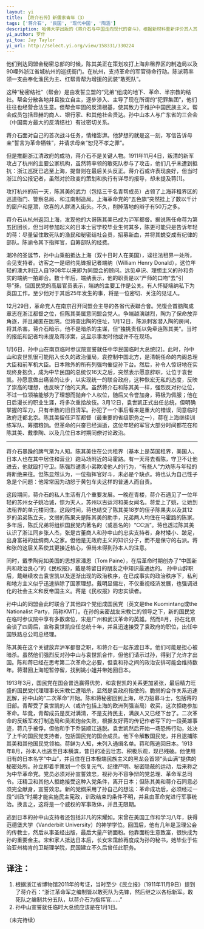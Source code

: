 ```yaml
---
layout: yi
title: 【蒋介石传】新儒家青年（3）
tags: ['蒋介石', '民国', '现代中国', '陶涵']
description: 哈佛大学出版的《蒋介石与中国走向现代的奋斗》，根据新材料重新评价其人其事。
yi_author: 罗什
yi_toa: Jay Taylor
yi_url: http://select.yi.org/view/158331/330224
---
```


他们到达同盟会秘密总部的时候，陈其美正在策划攻打上海非租界区的制造局以及90哩外浙江省城杭州的巡抚衙门。在杭州，支持革命的军官待命行动。陈派蒋率领一支由奉化渔民为主、红帮青帮为增援的武装“敢死队”。

这种“秘密结社”（帮会）是由发誓立盟的“兄弟”组成的地下、革命、半宗教的结社。帮会分散各地并且独立自主，逐步涉入、主导了现在所谓的“犯罪集团”，他们往往也经营合法生意。但帮会牢固的反清根基，使其致力于维护中国民族主义。帮会成员包括显赫的商人、银行家、和其他社会贤达。孙中山本人与广东省的三合会（中国南方最大的反清结社）有过密切关系。

蒋介石面对自己的首次战斗任务，情绪澎湃。他梦想的就是这一刻，写信告诉母亲“誓言为革命牺牲”，并请求母亲“恕兒不孝之罪”。

但是推翻浙江清政府的成功，蒋介石不是关键人物。1911年11月4日，叛清的新军攻占了杭州的主要公家机构，虽然蒋率领的敢死队参与了攻击，他们几乎未遭到抵抗：浙江巡抚已逃至上海，提督则在最后关头反正。蒋介石或许表现良好，但当时浙江的公报记者，虽然对於政变的策划和执行有详尽的报导，却未提及蒋[1]。

攻打杭州的前一天，陈其美的武力（包括三千名青帮成员）占领了上海非租界区的巡道衙门、警察总局、和江南制造局。上海革命党的“五色旗”突然挂上了数以千计的窗户和屋顶，欣喜的人群涌入街头。不久，削掉落地的辫子有50万之多。

蒋介石从杭州返回上海，发现他的大哥陈其美已成为沪军都督。据说陈任命蒋为第五团团长，但当时参加起义的日本士官学校毕业生何其多，陈更可能只是告诉年轻的蒋：尽量留住敢死队的渔民和秘密结社会员，招募新血，并将其蜕变成有纪律的部队。陈谕令其下指挥官，自筹部队的经费。

潮冷的圣诞节，孙中山乘船抵达上海（双十日时人在美国），迳往法租界一处所，会见支持者。访客之一是纽约先锋报记者端纳（William Henry Donald），这位年轻的澳大利亚人自1908年以来即为同盟会的顾问。远见卓识、理想主义的孙和务实的端纳一拍即合。数十年后，端纳表示，他的职责是以“严师的口吻”去“引导”孫，但国民党的高层官员表示，端纳的主要工作是公关。有人怀疑端纳私下为英国工作。至少他对于其后25年发生的事，将是一位密切、关注的见证人。

12月29日，革命党人在南京召开同盟会主导的各省代表聯合會。光復会首脑陶成章志在浙江都督之位，但陈其美属意同盟会党人。争端越演越烈，陶为了保命放弃角逐，并且藏匿在医院。但蒋查出陶的住址，1月12日，陈派刺客潜入陶的房间，将其杀害。蒋介石暗示，他不是暗杀的主谋，但“独挑责任以免牵连陈其美”。当时的报纸和記者均未提及蒋涉案，这显示事发时他或许不在现场。

1月6日，孙中山在南京临时参议院宣誓就任中华民国临时大总统[2]。此时，孙中山和袁世凯很可能陷入长久的政治僵局，袁控制中国北方，是清朝任命的内阁总理大臣和前军机大臣。日本除外的所有列强均催促孙下台。然后，孙令人惊讶地在实现终身抱负，成为中华民国的总统仅16天之后，突然表示愿意辞职，让位于袁世凯。孙愿意做出痛苦的让步，以实现统一的联合政府，这种恢宏无私的态度，反映了崇高的理想，也反映了他的天真。虽然蒋介石和陈其美一样，强烈反对孙让位，不过一位领袖能够为了理想而抛弃个人权位，随后又令誉加身，蒋极为佩服；他在日后漫长的职业生涯，将多次重拾故伎。3月12日，袁世凯正式出任总统，但明确掌握的军力，只有半数的旧日清军。孙犯了一个事后看来是重大的错误，同意临时政府迁都北京。陈其美留任沪军都督（最重要的省级职务之一），蒋在上海继续训练军队、筹措粮饷。但革命的兴奋已经消逝，这位年轻的军官大部分时间都花在和陈其美、戴季陶、以及几位日本时期同僚讨论政治。
***

蒋介石暴躁的脾气渐为人知。陈其美住在公共租界（基本上是英国租界，美国人、日本人也在其中居住和营业）跑马场附近的马霍路。有一天蒋去看陈，守卫不让他进去，他就殴打守卫。陈强烈谴责小弟欺凌他人的行为，“有些人”力劝陈与年轻的蒋断绝来往。但陈显然认为，一位指挥官好斗，未必是个缺点。蒋也认为自己性子急是个问题：他常常因为动怒于黄包车夫这样的普通人而自责。

这段期间，蒋介石的私人生活有几个重要发展。一晚在青楼，蒋介石遇见了一位年轻的苏州女子姚冶诚，惊为天人，苏州以古运河和美女闻名。蒋爱上了姚，让她到法租界的单元楼同住。这段时间，蒋也结交了陈其美18岁的侄子陈果夫以及其12岁的弟弟陈立夫，文弱的陈果夫是陈其美的助手，兄弟两人均住在马霍路的陈家。多年后，陈氏兄弟将组织国民党内著名的（或恶名的）“CC派”。蒋也透过陈其美认识了浙江同乡张人杰，张是古董商人和孙中山的忠实支持者，身材矮小、跛足，出身富裕的丝绸商人之家。但他是无政府主义的知识分子，而不是保守的右派。蒋和张的这层关系使其更接近核心，但尚未得到孙本人的注意。

同时，戴季陶宛如美国的思想家潘恩（Tom Paine），在后革命时期创办了“中国新共和政治良心”的《民权报》，戴是蒋留日的朋友之中知识最通达的。 孙中山辞职后，戴继续攻击袁世凯以及逐渐出现的政治秩序，在已成事实的政治秩序下，私利和地方主义似乎迅速排除了国家理想。戴明显偏左，不仅重视经济发展，也强调进化的社会主义和反帝国主义。蒋是《民权报》的忠实读者。

孙中山的同盟会此时联合了其他四个党组成国民党（英文是the Kuomintang或the Nationalist Party，简称KMT）。在孙的亲密战友宋教仁的领导之下，新的国民党在临时参议院中享有多数席位，宋是广州和武汉革命的英雄。然而8月，孙在北京会谈了四周后，宣称袁世凯应任总统十年，并且迅速接受了袁政府的职位，出任中国铁路总公司总经理。

陈其美在这个关键放弃沪军都督之职，和蒋介石一起东渡日本。他们可能是担心被暗杀。虽然他们强烈反对孙中山与袁世凯合作，但他们请示过孙，得到了允许才出国。陈和蒋已经在思考第二次革命之必要，但袁和孙之间的政治安排可能会维持数年。蒋潜回上海短暂停留，找到姚小姐并带她回日本。

1913年3月，国民党在国会普选赢得优势，和袁世凯的关系更加紧张，最后精力旺盛的国民党代理理事长宋教仁遭暗杀，显然是袁政府指使的。脆弱的合作关系迅速瓦解，孙中山的“二次革命”开始。陈和蒋秘密回到上海，尽力招募斗士，包括蒋的旧部。青帮受了袁世凯的人（或许包括上海的欧洲列强当局）收买，这次拒绝参加革命。毕竟，青帮成员是反对满清，不是支持民主，满族人又已经下台了。二次革命的反叛军攻打制造局和吴淞炮台失败，根据友好蒋的传记作者写下的一段英雄事迹，蒋几乎被俘，但他和手下乔装顺江逃脱。袁世凯然后开始一场恐怖行动，处决了上千的国民党支持者，包括国民党的国会成员。他下令解散国民党，并且逮捕陈其美和其他国民党领袖。蒋鲜为人知，未列入通缉名单。蒋和陈逃回日本。1913年8月，孙本人也逃至日本横滨，昔日的凌云壮志、积极乐观，现已残破。他使用旧有的日本名字“中山”，并且住在日本极端民族主义的黑龙会首领“头山满”提供的秘密处所。孙立即着手策划一个恢复元气、纪律严明、秘密隐蔽的运动，后来称之为中华革命党。党员必须对孙宣誓效忠，视孙为不容争辩的党总理、革命军总司令。汪精卫和其他人拒绝接受这种入党条件，离开日本；但陈其美和蒋介石同意必须完全献身，宣誓效忠。新的党纲采用了孙自己的想法：革命成功后，必须经过一段“训政”时期才能实施民主宪政，训政结束的条件不明，并且由革命党进行军事统治。换言之，这将是一个威权的军事政体，并且无限期。

逃到日本的孙中山支持者还包括非凡的宋耀如。宋曾在美国工作和学习八年，获得范德堡大学（Vanderbilt University）的神学学位。回国后，他有几年是卫理公会的传教士，然后从事圣经出版，最后大量产销面粉。他靠面粉生意致富，很快成为孙的重要金主。宋和家人抵达日本后，长女宋霭龄再度成为孙的秘书，她毕业于佐治亚州梅肯的卫斯理学院，民国建立不久后曾任此职务。

译注：
------

1. 根据浙江省博物馆2011年的考证，当时至少《民立报》（1911年11月9日）提到了蒋介石：“浙江革命军之编制皆以敢死队为先锋，然后继之以各标新军。敢死队之编制共分五队，以蒋介石为指挥官……”
2. 孙中山宣誓就任临时大总统应该是在1月1日。

（未完待续）
